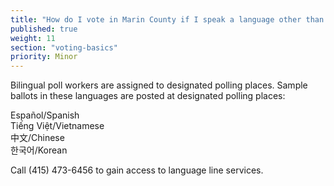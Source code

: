 ```yaml
---
title: "How do I vote in Marin County if I speak a language other than English?"
published: true
weight: 11
section: "voting-basics"
priority: Minor
---
```


Bilingual poll workers are assigned to designated polling places. Sample ballots in these languages are posted at designated polling places:  

Español/Spanish  
Tiếng Việt/Vietnamese  
中文/Chinese  
한국어/Korean  

Call (415) 473-6456 to gain access to language line services.  
